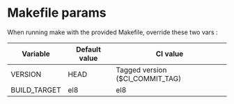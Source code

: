 # Makefile params

When running make with the provided Makefile, override these two vars :


Variable     | Default value | CI value
-------------|---------------|----------------------------
VERSION      | HEAD          | Tagged version ($CI_COMMIT_TAG)
BUILD_TARGET | el8           | el8
